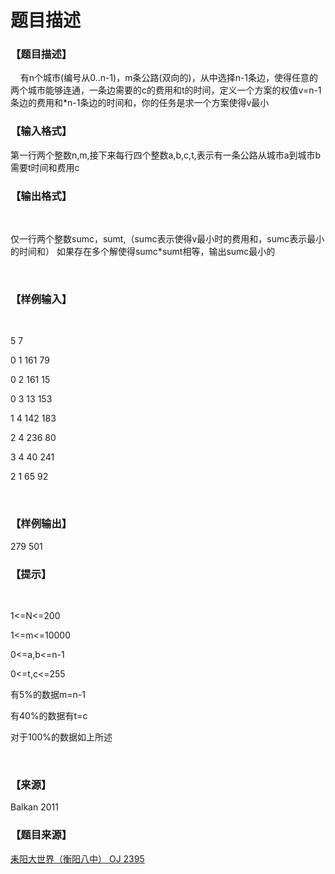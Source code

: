 # 题目描述


<h3>
【题目描述】
</h3>
<p>
    有n个城市(编号从0..n-1)，m条公路(双向的)，从中选择n-1条边，使得任意的两个城市能够连通，一条边需要的c的费用和t的时间，定义一个方案的权值v=n-1条边的费用和*n-1条边的时间和，你的任务是求一个方案使得v最小
</p>
<h3>
【输入格式】
</h3>
<div>
第一行两个整数n,m,接下来每行四个整数a,b,c,t,表示有一条公路从城市a到城市b需要t时间和费用c<br/>
</div>
<h3>
【输出格式】
</h3>
<p>
<br/>
</p>
<p>
仅一行两个整数sumc，sumt,（sumc表示使得v最小时的费用和，sumc表示最小的时间和） 如果存在多个解使得sumc*sumt相等，输出sumc最小的
</p>
<p>
<br/>
</p>
<h3>
【样例输入】
</h3>
<p>
<br/>
</p>
<p>
5 7
</p>
<p>
0 1 161 79
</p>
<p>
0 2 161 15
</p>
<p>
0 3 13 153
</p>
<p>
1 4 142 183
</p>
<p>
2 4 236 80
</p>
<p>
3 4 40 241
</p>
<p>
2 1 65 92
</p>
<p>
<br/>
</p>
<h3>
【样例输出】
</h3>
<p>
279 501
</p>
<h3>
【提示】
</h3>
<p>
<br/>
</p>
<p>
1&lt;=N&lt;=200
</p>
<p>
1&lt;=m&lt;=10000
</p>
<p>
0&lt;=a,b&lt;=n-1
</p>
<p>
0&lt;=t,c&lt;=255
</p>
<p>
有5%的数据m=n-1
</p>
<p>
有40%的数据有t=c
</p>
<p>
对于100%的数据如上所述
</p>
<p>
<br/>
</p>
<h3>
【来源】
</h3>
<p>
Balkan 2011
</p>
<h3>
【题目来源】
</h3>
<a href="http://www.lydsy.com/JudgeOnline/problem.php?id=2395">耒阳大世界（衡阳八中） OJ 2395</a>
